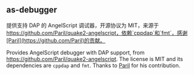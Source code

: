 ## as-debugger

提供支持 DAP 的 AngelScript 调试器，开源协议为 MIT，来源于 https://github.com/Paril/quake2-angelscript，依赖`cppdap`和`fmt`，感谢[Paril](https://github.com/Paril)的贡献。

Provides AngelScript debugger with DAP support, from https://github.com/Paril/quake2-angelscript. The license is MIT and its dependencies are `cppdap` and `fmt`. Thanks to [Paril](https://github.com/Paril) for his contribution.
